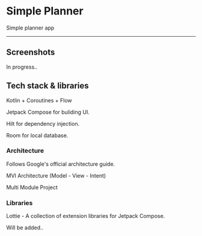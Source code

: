 # Simple Planner

Simple planner app

---

## Screenshots

In progress..

## Tech stack & libraries

Kotlin + Coroutines + Flow

Jetpack Compose for buliding UI.

Hilt for dependency injection.

Room for local database.

### Architecture

Follows Google's official architecture guide.

MVI Architecture (Model - View - Intent)

Multi Module Project

### Libraries

Lottie - A collection of extension libraries for Jetpack Compose.

Will be added..
